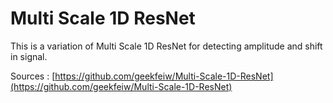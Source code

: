 # Multi Scale 1D ResNet

This is a variation of Multi Scale 1D ResNet for detecting amplitude and shift in signal.

Sources : [https://github.com/geekfeiw/Multi-Scale-1D-ResNet](https://github.com/geekfeiw/Multi-Scale-1D-ResNet)
